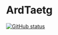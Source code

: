 # ArdTaetg
[![GitHub status](https://img.shields.io/badge/status:-implemented-blue)](https://github.com/ArdTae/notipy)
